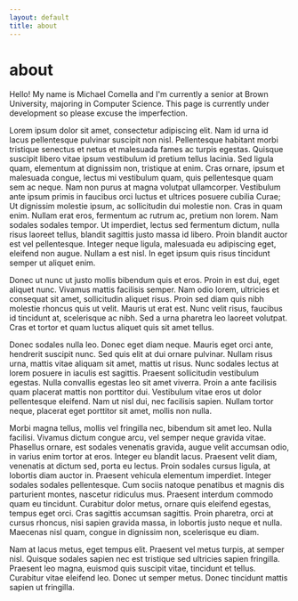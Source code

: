 ```yaml
---
layout: default
title: about
---
```

about
=====
Hello! My name is Michael Comella and I'm currently a senior at Brown
University, majoring in Computer Science. This page is currently under
development so please excuse the imperfection.

Lorem ipsum dolor sit amet, consectetur adipiscing elit. Nam id urna id lacus pellentesque pulvinar suscipit non nisl. Pellentesque habitant morbi tristique senectus et netus et malesuada fames ac turpis egestas. Quisque suscipit libero vitae ipsum vestibulum id pretium tellus lacinia. Sed ligula quam, elementum at dignissim non, tristique at enim. Cras ornare, ipsum et malesuada congue, lectus mi vestibulum quam, quis pellentesque quam sem ac neque. Nam non purus at magna volutpat ullamcorper. Vestibulum ante ipsum primis in faucibus orci luctus et ultrices posuere cubilia Curae; Ut dignissim molestie ipsum, ac sollicitudin dui molestie non. Cras in quam enim. Nullam erat eros, fermentum ac rutrum ac, pretium non lorem. Nam sodales sodales tempor. Ut imperdiet, lectus sed fermentum dictum, nulla risus laoreet tellus, blandit sagittis justo massa id libero. Proin blandit auctor est vel pellentesque. Integer neque ligula, malesuada eu adipiscing eget, eleifend non augue. Nullam a est nisl. In eget ipsum quis risus tincidunt semper ut aliquet enim.

Donec ut nunc ut justo mollis bibendum quis et eros. Proin in est dui, eget aliquet nunc. Vivamus mattis facilisis semper. Nam odio lorem, ultricies et consequat sit amet, sollicitudin aliquet risus. Proin sed diam quis nibh molestie rhoncus quis ut velit. Mauris ut erat est. Nunc velit risus, faucibus id tincidunt at, scelerisque ac nibh. Sed a urna pharetra leo laoreet volutpat. Cras et tortor et quam luctus aliquet quis sit amet tellus.

Donec sodales nulla leo. Donec eget diam neque. Mauris eget orci ante, hendrerit suscipit nunc. Sed quis elit at dui ornare pulvinar. Nullam risus urna, mattis vitae aliquam sit amet, mattis ut risus. Nunc sodales lectus at lorem posuere in iaculis est sagittis. Praesent sollicitudin vestibulum egestas. Nulla convallis egestas leo sit amet viverra. Proin a ante facilisis quam placerat mattis non porttitor dui. Vestibulum vitae eros ut dolor pellentesque eleifend. Nam ut nisl dui, nec facilisis sapien. Nullam tortor neque, placerat eget porttitor sit amet, mollis non nulla.

Morbi magna tellus, mollis vel fringilla nec, bibendum sit amet leo. Nulla facilisi. Vivamus dictum congue arcu, vel semper neque gravida vitae. Phasellus ornare, est sodales venenatis gravida, augue velit accumsan odio, in varius enim tortor at eros. Integer eu blandit lacus. Praesent velit diam, venenatis at dictum sed, porta eu lectus. Proin sodales cursus ligula, at lobortis diam auctor in. Praesent vehicula elementum imperdiet. Integer sodales sodales pellentesque. Cum sociis natoque penatibus et magnis dis parturient montes, nascetur ridiculus mus. Praesent interdum commodo quam eu tincidunt. Curabitur dolor metus, ornare quis eleifend egestas, tempus eget orci. Cras sagittis accumsan sagittis. Proin pharetra, orci at cursus rhoncus, nisi sapien gravida massa, in lobortis justo neque et nulla. Maecenas nisl quam, congue in dignissim non, scelerisque eu diam.

Nam at lacus metus, eget tempus elit. Praesent vel metus turpis, at semper nisl. Quisque sodales sapien nec est tristique sed ultricies sapien fringilla. Praesent leo magna, euismod quis suscipit vitae, tincidunt et tellus. Curabitur vitae eleifend leo. Donec ut semper metus. Donec tincidunt mattis sapien ut fringilla.
